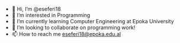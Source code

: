 - 👋 Hi, I’m @eseferi18
- 👀 I’m interested in Programming
- 🌱 I’m currently learning Computer Engineering at Epoka University
- 💞️ I’m looking to collaborate on programming work!
- 📫 How to reach me eseferi18@epoka.edu.al
